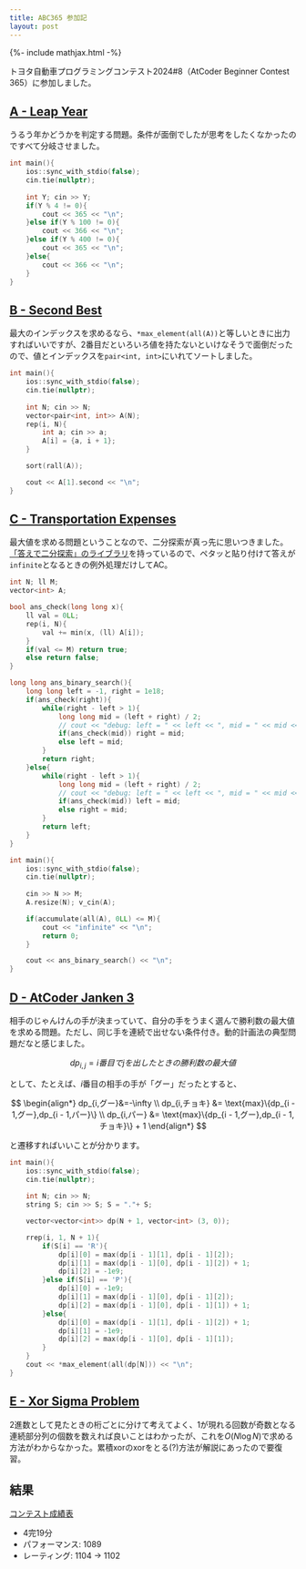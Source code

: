 ```yaml
---
title: ABC365 参加記
layout: post
---
```


{%- include mathjax.html -%}

トヨタ自動車プログラミングコンテスト2024#8（AtCoder Beginner Contest 365）に参加しました。

## [A - Leap Year](https://atcoder.jp/contests/abc365/tasks/abc365_a)
うるう年かどうかを判定する問題。条件が面倒でしたが思考をしたくなかったのですべて分岐させました。
```c++
int main(){
    ios::sync_with_stdio(false);
    cin.tie(nullptr);
    
    int Y; cin >> Y;
    if(Y % 4 != 0){
        cout << 365 << "\n";
    }else if(Y % 100 != 0){
        cout << 366 << "\n";
    }else if(Y % 400 != 0){
        cout << 365 << "\n";
    }else{
        cout << 366 << "\n";
    }
}
```

## [B - Second Best](https://atcoder.jp/contests/abc365/tasks/abc365_b)

最大のインデックスを求めるなら、`*max_element(all(A))`と等しいときに出力すればいいですが、2番目だといろいろ値を持たないといけなそうで面倒だったので、値とインデックスを`pair<int, int>`にいれてソートしました。
```c++
int main(){
    ios::sync_with_stdio(false);
    cin.tie(nullptr);
    
    int N; cin >> N;
    vector<pair<int, int>> A(N);
    rep(i, N){
        int a; cin >> a;
        A[i] = {a, i + 1};
    }

    sort(rall(A));

    cout << A[1].second << "\n";
}
```

## [C - Transportation Expenses]((https://atcoder.jp/contests/abc365/tasks/abc365_c))

最大値を求める問題ということなので、二分探索が真っ先に思いつきました。
[「答えで二分探索」のライブラリ](https://github.com/m1ffyz/library/blob/main/algorithm/ans_binary_search.cpp)を持っているので、ペタッと貼り付けて答えが`infinite`となるときの例外処理だけしてAC。

```c++
int N; ll M;
vector<int> A;

bool ans_check(long long x){
    ll val = 0LL;
    rep(i, N){
        val += min(x, (ll) A[i]);
    }
    if(val <= M) return true;
    else return false;
}

long long ans_binary_search(){
    long long left = -1, right = 1e18;
    if(ans_check(right)){
        while(right - left > 1){
            long long mid = (left + right) / 2;
            // cout << "debug: left = " << left << ", mid = " << mid << ", right = " << right << " ans(" << mid << ") = " << ans_check(mid) << endl;
            if(ans_check(mid)) right = mid;
            else left = mid;
        }
        return right;
    }else{
        while(right - left > 1){
            long long mid = (left + right) / 2;
            // cout << "debug: left = " << left << ", mid = " << mid << ", right = " << right << " ans(" << mid << ") = " << ans_check(mid) << endl;
            if(ans_check(mid)) left = mid;
            else right = mid;
        }
        return left;
    }
}

int main(){
    ios::sync_with_stdio(false);
    cin.tie(nullptr);
    
    cin >> N >> M;
    A.resize(N); v_cin(A);

    if(accumulate(all(A), 0LL) <= M){
        cout << "infinite" << "\n";
        return 0;
    }

    cout << ans_binary_search() << "\n";
}
```

## [D - AtCoder Janken 3](https://atcoder.jp/contests/abc365/tasks/abc365_d)

相手のじゃんけんの手が決まっていて、自分の手をうまく選んで勝利数の最大値を求める問題。ただし、同じ手を連続で出せない条件付き。動的計画法の典型問題だなと感じました。

$$
dp_{i,j}=i番目でjを出したときの勝利数の最大値
$$

として、たとえば、$i$番目の相手の手が「グー」だったとすると、

$$
\begin{align*}
dp_{i,グー}&=-\infty \\
dp_{i,チョキ} &= \text{max}\{dp_{i - 1,グー},dp_{i - 1,パー}\} \\
dp_{i,パー} &= \text{max}\{dp_{i - 1,グー},dp_{i - 1,チョキ}\} + 1
\end{align*}
$$

と遷移すればいいことが分かります。
```c++
int main(){
    ios::sync_with_stdio(false);
    cin.tie(nullptr);
    
    int N; cin >> N;
    string S; cin >> S; S = "."+ S;

    vector<vector<int>> dp(N + 1, vector<int> (3, 0));

    rrep(i, 1, N + 1){
        if(S[i] == 'R'){
            dp[i][0] = max(dp[i - 1][1], dp[i - 1][2]);
            dp[i][1] = max(dp[i - 1][0], dp[i - 1][2]) + 1;
            dp[i][2] = -1e9;
        }else if(S[i] == 'P'){
            dp[i][0] = -1e9;
            dp[i][1] = max(dp[i - 1][0], dp[i - 1][2]);
            dp[i][2] = max(dp[i - 1][0], dp[i - 1][1]) + 1; 
        }else{
            dp[i][0] = max(dp[i - 1][1], dp[i - 1][2]) + 1;
            dp[i][1] = -1e9;
            dp[i][2] = max(dp[i - 1][0], dp[i - 1][1]);
        }
    }
    cout << *max_element(all(dp[N])) << "\n";
}
```

## [E - Xor Sigma Problem](https://atcoder.jp/contests/abc365/tasks/abc365_e)

2進数として見たときの桁ごとに分けて考えてよく、1が現れる回数が奇数となる連続部分列の個数を数えれば良いことはわかったが、これを$O(N\log N)$で求める方法がわからなかった。累積xorのxorをとる(?)方法が解説にあったので要復習。

## 結果
[コンテスト成績表](https://atcoder.jp/users/m1ffyz/history/share/abc365)
- 4完19分
- パフォーマンス: 1089
- レーティング: 1104 → 1102